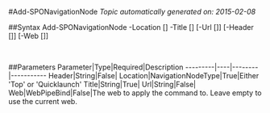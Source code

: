 #Add-SPONavigationNode
*Topic automatically generated on: 2015-02-08*


##Syntax
    Add-SPONavigationNode -Location [<NavigationNodeType>] -Title [<String>] [-Url [<String>]] [-Header [<String>]] [-Web [<WebPipeBind>]]

&nbsp;

##Parameters
Parameter|Type|Required|Description
---------|----|--------|-----------
Header|String|False|
Location|NavigationNodeType|True|Either 'Top' or 'Quicklaunch'
Title|String|True|
Url|String|False|
Web|WebPipeBind|False|The web to apply the command to. Leave empty to use the current web.

